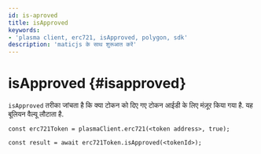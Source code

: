 ```yaml
---
id: is-aproved
title: isApproved
keywords:
- 'plasma client, erc721, isApproved, polygon, sdk'
description: 'maticjs के साथ शुरूआत करें'
---
```


# isApproved {#isapproved}

`isApproved` तरीका जांचता है कि क्या टोकन को दिए गए टोकन आईडी के लिए मंज़ूर किया गया है. यह बूलियन वैल्यू लौटाता है.

```
const erc721Token = plasmaClient.erc721(<token address>, true);

const result = await erc721Token.isApproved(<tokenId>);

```
